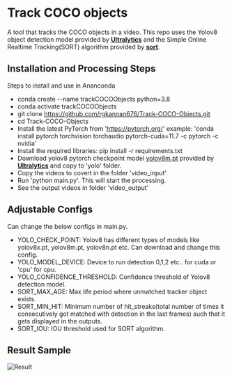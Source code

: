 # Track COCO objects

A tool that tracks the COCO objects in a video. This repo uses the Yolov8 object detection model provided by **[Ultralytics](https://github.com/ultralytics/ultralytics)** and the Simple Online Realtime Tracking(SORT) algorithm provided by **[sort](https://github.com/abewley/sort)**. 


## Installation and Processing Steps

Steps to install and use in Ananconda
- conda create --name trackCOCOObjects python=3.8
- conda activate trackCOCOObjects
- git clone https://github.com/rgkannan676/Track-COCO-Objects.git
- cd Track-COCO-Objects
- Install the latest PyTorch from 'https://pytorch.org/' example: 'conda install pytorch torchvision torchaudio pytorch-cuda=11.7 -c pytorch -c nvidia'
- Install the required libraries: pip install -r requirements.txt
- Download yolov8 pytorch checkpoint model [yolov8m.pt](https://github.com/ultralytics/assets/releases/download/v0.0.0/yolov8m.pt) provided by **[Ultralytics](https://github.com/ultralytics/ultralytics)**  and copy to 'yolo' folder. 
- Copy the videos to covert in the folder 'video_input'
- Run 'python main.py'. This will start the processing.
- See the output videos in folder 'video_output'

## Adjustable Configs
Can change the below configs in main.py.
- YOLO_CHECK_POINT: Yolov8 has different types of models like yolov8x.pt, yolov8m.pt, yolov8n.pt etc. Can download and change this config.
- YOLO_MODEL_DEVICE: Device to run detection 0,1,2 etc.. for cuda  or 'cpu' for cpu.
- YOLO_CONFIDENCE_THRESHOLD: Confidence threshold of Yolov8 detection model.
- SORT_MAX_AGE: Max life period where unmatched tracker object exists.
- SORT_MIN_HIT: Minimum number of hit_streaks(total number of times it consecutively got matched with detection in the last frames) such that it gets displayed in the outputs.
- SORT_IOU: IOU threshold used for SORT  algorithm.

## Result Sample
![Result](samples/sample?raw=true "Result")
